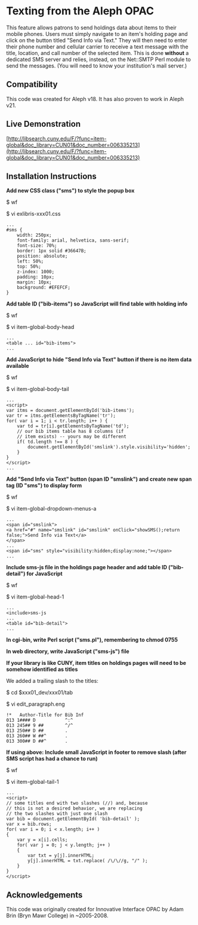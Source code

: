Texting from the Aleph OPAC
===========================

This feature allows patrons to send holdings data about items to their mobile phones. Users must simply navigate to an item's holding page and click on the button titled "Send Info via Text." They will then need to enter their phone number and cellular carrier to receive a text message with the title, location, and call number of the selected item. This is done **without** a dedicated SMS server and relies, instead, on the Net::SMTP Perl module to send the messages. (You will need to know your institution's mail server.)

Compatibility
-------------

This code was created for Aleph v18. It has also proven to work in Aleph v21.

Live Demonstration
------------------

[http://libsearch.cuny.edu/F/?func=item-global&doc_library=CUN01&doc_number=006335213](http://libsearch.cuny.edu/F/?func=item-global&doc_library=CUN01&doc_number=006335213)

Installation Instructions
-------------------------

**Add new CSS class ("sms") to style the popup box**

$ wf

$ vi exlibris-xxx01.css

    ...
    #sms {
        width: 250px;
        font-family: arial, helvetica, sans-serif;
        font-size: 70%;
        border: 1px solid #36647B;
        position: absolute;
        left: 50%;
        top: 50%;
        z-index: 1000;
        padding: 10px;
        margin: 10px;
        background: #EFEFCF;
    }

**Add table ID ("bib-items") so JavaScript will find table with holding info**

$ wf

$ vi item-global-body-head

    ...
    <table ... id="bib-items">
    ...

**Add JavaScript to hide "Send Info via Text" button if there is no item data available**

$ wf

$ vi item-global-body-tail

    ...
    <script>
    var itms = document.getElementById('bib-items');
    var tr = itms.getElementsByTagName('tr');
    for( var i = 1; i < tr.length; i++ ) {
        var td = tr[i].getElementsByTagName('td');
        // our bib items table has 8 columns (if
        // item exists) -- yours may be different
        if( td.length !== 8 ) {
            document.getElementById('smslink').style.visibility='hidden';
        }
    }
    </script>
    ...

**Add "Send Info via Text" button (span ID "smslink") and create new span tag (ID "sms") to display form**

$ wf

$ vi item-global-dropdown-menus-a

    ...
    <span id="smslink">
    <a href="#" name="smslink" id="smslink" onClick="showSMS();return false;">Send Info via Text</a>
    </span>
    ...
    <span id="sms" style="visibility:hidden;display:none;"></span>
    ...

**Include sms-js file in the holdings page header and add table ID ("bib-detail") for JavaScript**

$ wf

$ vi item-global-head-1

    ...
    <include>sms-js
    ...
    <table id="bib-detail">
    ...

**In cgi-bin, write Perl script ("sms.pl"), remembering to chmod 0755**

**In web directory, write JavaScript ("sms-js") file**

**If your library is like CUNY, item titles on holdings pages will need to be somehow identified as titles**

We added a trailing slash to the titles:

$ cd $xxx01_dev/xxx01/tab

$ vi edit_paragraph.eng

    !*   Author-Title for Bib Inf
    013 1#### D           ^:^
    013 245## 9 ##        ^/^
    013 250## D ##        .
    013 260## W ##^       .
    013 300## D ##^       .

**If using above: Include small JavaScript in footer to remove slash (after SMS script has had a chance to run)**

$ wf

$ vi item-global-tail-1

    ...
    <script>
    // some titles end with two slashes (//) and, because
    // this is not a desired behavior, we are replacing
    // the two slashes with just one slash
    var bib = document.getElementById( 'bib-detail' );
    var x = bib.rows;
    for( var i = 0; i < x.length; i++ )
    {
        var y = x[i].cells;
        for( var j = 0; j < y.length; j++ )
        {
            var txt = y[j].innerHTML;
            y[j].innerHTML = txt.replace( /\/\//g, "/" );
        }
    }
    </script>

Acknowledgements
----------------

This code was originally created for Innovative Interface OPAC by Adam Brin (Bryn Mawr College) in ~2005-2008.